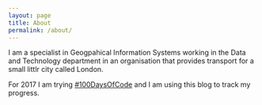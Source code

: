 ```yaml
---
layout: page
title: About
permalink: /about/
---
```


I am a specialist in Geogpahical Information Systems working in the Data and Technology department in an organisation that provides transport for a small littlr city called London.

For 2017 I am trying [#100DaysOfCode](https://medium.freecodecamp.com/join-the-100daysofcode-556ddb4579e4#.fbp2fhth9) and I am using this blog to track my progress. 

